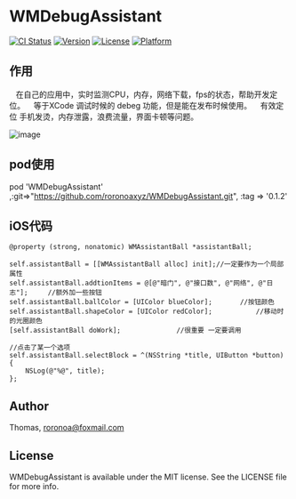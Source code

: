 # WMDebugAssistant

[![CI Status](http://img.shields.io/travis/Thomas/WMDebugAssistant.svg?style=flat)](https://travis-ci.org/Thomas/WMDebugAssistant)
[![Version](https://img.shields.io/cocoapods/v/WMDebugAssistant.svg?style=flat)](http://cocoapods.org/pods/WMDebugAssistant)
[![License](https://img.shields.io/cocoapods/l/WMDebugAssistant.svg?style=flat)](http://cocoapods.org/pods/WMDebugAssistant)
[![Platform](https://img.shields.io/cocoapods/p/WMDebugAssistant.svg?style=flat)](http://cocoapods.org/pods/WMDebugAssistant)

## 作用
    在自己的应用中，实时监测CPU，内存，网络下载，fps的状态，帮助开发定位。
    等于XCode 调试时候的 debeg 功能，但是能在发布时候使用。
    有效定位 手机发烫，内存泄露，浪费流量，界面卡顿等问题。
    
 ![image](https://github.com/roronoaxyz/WMDebugAssistant/blob/master/Example/assistant.gif)

## pod使用
pod 'WMDebugAssistant' ,:git=>"https://github.com/roronoaxyz/WMDebugAssistant.git", :tag => '0.1.2'

## iOS代码
    @property (strong, nonatomic) WMAssistantBall *assistantBall;

    self.assistantBall = [[WMAssistantBall alloc] init];//一定要作为一个局部属性
    self.assistantBall.addtionItems = @[@"暗门", @"接口数", @"网络", @"日志"];     //额外加一些按钮
    self.assistantBall.ballColor = [UIColor blueColor];       //按钮颜色
    self.assistantBall.shapeColor = [UIColor redColor];           //移动时的光圈颜色
    [self.assistantBall doWork];              //很重要 一定要调用

    //点击了某一个选项
    self.assistantBall.selectBlock = ^(NSString *title, UIButton *button) {
        NSLog(@"%@", title);
    };

## Author

Thomas, roronoa@foxmail.com

## License

WMDebugAssistant is available under the MIT license. See the LICENSE file for more info.
